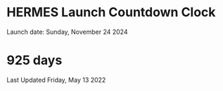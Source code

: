 # HERMES Launch Countdown Clock

Launch date: Sunday, November 24 2024
# 925 days

Last Updated Friday, May 13 2022